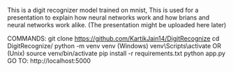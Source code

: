 This is a digit recognizer model trained on mnist, This is used for a presentation to explain how neural networks work and how brians and neural networks work alike.
(The presentation might be uploaded here later)


COMMANDS:
git clone https://github.com/KartikJain14/DigitRecognize
cd DigitRecognize/
python -m venv venv
(Windows) venv\Scripts\activate
OR
(Unix) source venv/bin/activate
pip install -r requirements.txt
python app.py
GO TO:
http://localhost:5000
